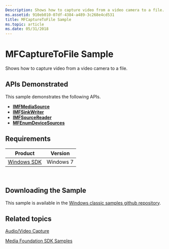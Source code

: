 ```yaml
---
Description: Shows how to capture video from a video camera to a file.
ms.assetid: 910eb010-07df-4384-a489-3c268e4cd531
title: MFCaptureToFile Sample
ms.topic: article
ms.date: 05/31/2018
---
```


# MFCaptureToFile Sample

Shows how to capture video from a video camera to a file.

## APIs Demonstrated

This sample demonstrates the following APIs.

-   [**IMFMediaSource**](/windows/desktop/api/mfidl/nn-mfidl-imfmediasource)
-   [**IMFSinkWriter**](/windows/desktop/api/mfreadwrite/nn-mfreadwrite-imfsinkwriter)
-   [**IMFSourceReader**](/windows/desktop/api/mfreadwrite/nn-mfreadwrite-imfsourcereader)
-   [**MFEnumDeviceSources**](/windows/desktop/api/mfidl/nf-mfidl-mfenumdevicesources)

## Requirements



| Product                                                        | Version   |
|----------------------------------------------------------------|-----------|
| [Windows SDK](https://msdn.microsoft.com/windowsvista/bb980924.aspx) | Windows 7 |



 

## Downloading the Sample

This sample is available in the [Windows classic samples github repository](https://github.com/Microsoft/Windows-classic-samples/tree/master/Samples/Win7Samples/multimedia/mediafoundation/MFCaptureToFile).

## Related topics

<dl> <dt>

[Audio/Video Capture](audio-video-capture.md)
</dt> <dt>

[Media Foundation SDK Samples](media-foundation-sdk-samples.md)
</dt> </dl>

 

 



